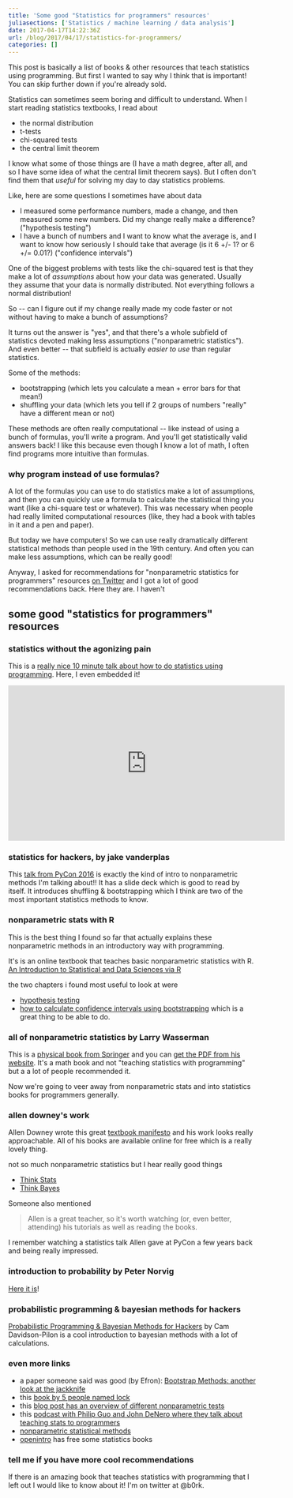 ```yaml
---
title: 'Some good "Statistics for programmers" resources'
juliasections: ['Statistics / machine learning / data analysis']
date: 2017-04-17T14:22:36Z
url: /blog/2017/04/17/statistics-for-programmers/
categories: []
---
```


This post is basically a list of books & other resources that teach statistics
using programming. But first I wanted to say why I think that is important! You can skip further down if you're already sold.

Statistics can sometimes seem boring and difficult to understand. When I
start reading statistics textbooks, I read about

* the normal distribution
* t-tests
* chi-squared tests
* the central limit theorem

I know what some of those things are (I have a math degree, after all, and so
I have some idea of what the central limit theorem says). But I often don't
find them that *useful* for solving my day to day statistics problems.

Like, here are some questions I sometimes have about data

* I measured some performance numbers, made a change, and then measured
  some new numbers. Did my change really make a difference? ("hypothesis testing")
* I have a bunch of numbers and I want to know what the average is, and I want to know how seriously I should take that average (is it 6 +/- 1? or 6 +/= 0.01?) ("confidence intervals")

One of the biggest problems with tests like the chi-squared test is that they
make a lot of *assumptions* about how your data was generated. Usually they
assume that your data is normally distributed. Not everything follows a normal
distribution!

So -- can I figure out if my change really made my code faster or not
without having to make a bunch of assumptions?

It turns out the answer is "yes", and that there's a whole subfield of
statistics devoted making less assumptions ("nonparametric statistics"). And
even better -- that subfield is actually *easier to use* than regular
statistics.

Some of the methods:

* bootstrapping (which lets you calculate a mean + error bars for that mean!)
* shuffling your data (which lets you tell if 2 groups of numbers "really" have a different mean or not)

These methods are often really computational -- like
instead of using a bunch of formulas, you'll write a program. And you'll get
statistically valid answers back! I like this because even though I know a lot
of math, I often find programs more intuitive than formulas.

### why program instead of use formulas?

A lot of the formulas you can use to do statistics make a lot of assumptions,
and then you can quickly use a formula to calculate the statistical thing you
want (like a chi-square test or whatever). This was necessary when people had
really limited computational resources (like, they had a book with tables in
it and a pen and paper).

But today we have computers! So we can use really dramatically different
statistical methods than people used in the 19th century. And often you
can make less assumptions, which can be really good!

Anyway, I asked for recommendations for "nonparametric statistics for programmers" resources [on Twitter](https://twitter.com/b0rk/status/854019965816623104) and I got a lot of good recommendations back. Here they are. I haven't 

## some good "statistics for programmers" resources


### statistics without the agonizing pain

This is a [really nice 10 minute talk about how to do statistics using programming](https://www.youtube.com/watch?v=5Dnw46eC-0o). Here, I even embedded it!

<iframe width="560" height="315" src="https://www.youtube.com/embed/5Dnw46eC-0o?ecver=1" frameborder="0" allowfullscreen></iframe>

### statistics for hackers, by jake vanderplas

This [talk from PyCon 2016](https://www.youtube.com/watch?v=Iq9DzN6mvYA) is exactly
the kind of intro to nonparametric methods I'm talking about!!  It has a slide deck which is 
good to read by itself. It introduces shuffling & bootstrapping which I think
are two of the most important statistics methods to know.

<script async class="speakerdeck-embed" data-id="7e68b43159d646cf81eda9e1bded8213" data-ratio="1.33333333333333" src="//speakerdeck.com/assets/embed.js"></script>

### nonparametric stats with R

This is the best thing I found so far that actually explains these nonparametric methods in an introductory way with programming.

It's is an online textbook that teaches basic nonparametric statistics with R. [An Introduction to Statistical and Data Sciences via R](https://ismayc.github.io/moderndiver-book/)

the two chapters i found most useful to look at were

* [hypothesis testing](https://ismayc.github.io/moderndiver-book/7-hypo.html)
* [how to calculate confidence intervals using bootstrapping](https://ismayc.github.io/moderndiver-book/8-ci.html) which is a great thing to be able to do.

### all of nonparametric statistics by Larry Wasserman

This is a [physical book from Springer](http://www.springer.com/us/book/9780387251455) and you can [get the PDF from his website](http://www.stat.cmu.edu/~larry/all-of-nonpar/contents.pdf). It's a math book and not "teaching statistics with programming" but a a lot of people recommended it.

Now we're going to veer away from nonparametric stats and into statistics books for programmers generally.

### allen downey's work

Allen Downey wrote this great [textbook manifesto](http://greenteapress.com/wp/textbook-manifesto/) and his work looks really approachable. All of his books are available online for free which is a really lovely thing.

not so much nonparametric statistics but I hear really good things

* [Think Stats](http://greenteapress.com/thinkstats/)
* [Think Bayes](http://greenteapress.com/wp/think-bayes/)


Someone also mentioned

> Allen is a great teacher, so it's worth watching (or, even better, attending) his tutorials as well as reading the books.

I remember watching a statistics talk Allen gave at PyCon a few years back and being really impressed.

### introduction to probability by Peter Norvig

[Here it is](http://nbviewer.jupyter.org/url/norvig.com/ipython/Probability.ipynb)!

### probabilistic programming & bayesian methods for hackers

[Probabilistic Programming & Bayesian Methods for Hackers](http://camdavidsonpilon.github.io/Probabilistic-Programming-and-Bayesian-Methods-for-Hackers/) by Cam Davidson-Pilon is a cool introduction to bayesian methods with a lot of calculations.

### even more links

* a paper someone said was good (by Efron): [Bootstrap Methods: another look at the jackknife](http://www.stat.cmu.edu/~fienberg/Statistics36-756/Efron1979.pdf)
* this [book by 5 people named lock](http://www.lock5stat.com/)
* this [blog post has an overview of different nonparametric tests](http://miningthedetails.com/blog/r/non-parametric-tests/)
* this [podcast with Philip Guo and John DeNero where they talk about teaching stats to programmers](http://pgbovine.net/PG-Podcast-2-John-DeNero.htm)
* [nonparametric statistical methods](https://www.amazon.com/Nonparametric-Statistical-Methods-Myles-Hollander/dp/0470387378/ref=pd_sim_14_2?_encoding=UTF8&pd_rd_i=0470387378&pd_rd_r=S25ACHMQ2N1T8W9ZSPTD&pd_rd_w=gsGP9&pd_rd_wg=49Jkx&psc=1&refRID=S25ACHMQ2N1T8W9ZSPTD)
* [openintro](https://www.openintro.org/stat/textbook.php?stat_book=isrs) has free some statistics books

### tell me if you have more cool recommendations

If there is an amazing book that teaches statistics with programming that I left out I would like to know about it! I'm on twitter at @b0rk.